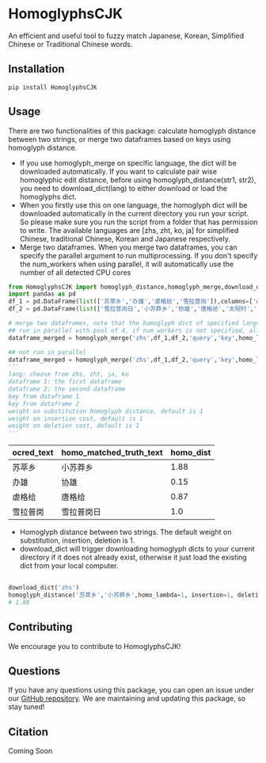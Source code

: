 HomoglyphsCJK
=====

An efficient and useful tool to fuzzy match Japanese, Korean, Simplified Chinese or Traditional Chinese words.

## Installation
```
pip install HomoglyphsCJK
```

## Usage
There are two functionalities of this package: calculate homoglyph distance between two strings, or merge two dataframes based on keys using homoglyph distance.
+ If you use homoglyph_merge on specific language, the dict will be downloaded automatically. If you want to calculate pair wise homoglyphic edit distance, before using homoglyph_distance(str1, str2), you need to download_dict(lang) to either download or load the homoglyphs dict.
+ When you firstly use this on one language, the homoglyph dict will be downloaded automatically in the current directory you run your script. So please make sure you run the script from a folder that has permission to write. The available languages are [zhs, zht, ko, ja] for simplified Chinese, traditional Chinese, Korean and Japanese respectively.
+ Merge two dataframes. When you merge two dataframes, you can specify the parallel argument to run multiprocessing. If you don't specify the num_workers when using parallel, it will automatically use the number of all detected CPU cores

```python
from HomoglyphsCJK import homoglyph_distance,homoglyph_merge,download_dict
import pandas as pd
df_1 = pd.DataFrame(list(['苏萃乡','办雄','虐格给','雪拉普岗']),columns=['query'])
df_2 = pd.DataFrame(list(['雪拉普岗日','小苏莽乡','协雄','唐格给','太阳村','月亮湾']),columns=['key'])

# merge two dataframes, note that the homoglyph dict of specified language will be downloaded automatically when first run.
## run in parallel with pool of 4, if num_workers is not specified, all available CPU cores are used.
dataframe_merged = homoglyph_merge('zhs',df_1,df_2,'query','key',homo_lambda=1, insertion=1, deletion=1,parallel=True,num_workers=4)

## not run in parallel
dataframe_merged = homoglyph_merge('zhs',df_1,df_2,'query','key',homo_lambda=1, insertion=1, deletion=1) 
'''
lang: choose from zhs, zht, ja, ko
dataframe 1: the first dataframe
dataframe 2: the second dataframe
key from dataframe 1
key from dataframe 2
weight on substitution homoglyph distance, default is 1
weight on insertion cost, default is 1
weight on deletion cost, default is 1
'''
```

| ocred_text | homo_matched_truth_text | homo_dist |
| ---------- | ----------------------- | --------- |
| 苏萃乡      | 小苏莽乡                 | 1.88      | 
| 办雄        | 协雄                    | 0.15      |
| 虐格给      | 唐格给                   | 0.87      |
| 雪拉普岗    | 雪拉普岗日                | 1.0       | 

+ Homoglyph distance between two strings. The default weight on substitution, insertion, deletion is 1.
+ download_dict will trigger downloading homoglyph dicts to your current directory if it does not already exist, otherwise it just load the existing dict from your local computer.

```python
    
download_dict('zhs')
homoglyph_distance('苏萃乡','小苏莽乡',homo_lambda=1, insertion=1, deletion=1)
# 1.88
```
## Contributing
We encourage you to contribute to HomoglyphsCJK!

## Questions
If you have any questions using this package, you can open an issue under our [GitHub repository](https://github.com/dell-research-harvard/HomoglyphsCJK/issues). We are maintaining and updating this package, so stay tuned!

## Citation

Coming Soon
```bibtex

```
